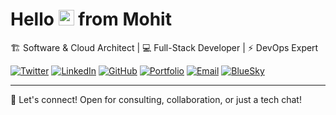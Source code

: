# Hello <img src="https://media.giphy.com/media/hvRJCLFzcasrR4ia7z/giphy.gif" width="25px"> from Mohit

 🏗️ Software & Cloud Architect | 💻 Full-Stack Developer | ⚡ DevOps Expert

[![Twitter](https://img.shields.io/badge/Twitter-%40aboutmohit-1DA1F2?style=for-the-badge&logo=twitter&logoColor=white)](https://twitter.com/aboutmohit)
[![LinkedIn](https://img.shields.io/badge/LinkedIn-mohitaroralive-0077B5?style=for-the-badge&logo=linkedin&logoColor=white)](https://linkedin.com/in/mohitaroralive)
[![GitHub](https://img.shields.io/badge/GitHub-imohitarora-181717?style=for-the-badge&logo=github&logoColor=white)](https://github.com/imohitarora)
[![Portfolio](https://img.shields.io/badge/Website-aboutmohit.com-4CAF50?style=for-the-badge&logo=google-chrome&logoColor=white)](https://aboutmohit.com)
[![Email](https://img.shields.io/badge/Email-me%40aboutmohit.com-D14836?style=for-the-badge&logo=gmail&logoColor=white)](mailto:me@aboutmohit.com)
[![BlueSky](https://img.shields.io/badge/BlueSky-aboutmohit.com-0285FF?style=for-the-badge&logo=bluesky&logoColor=white)](https://bsky.app/profile/aboutmohit.com)

---

💬 Let's connect! Open for consulting, collaboration, or just a tech chat!
